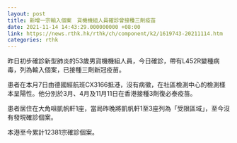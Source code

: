 ```yaml
---
layout: post
title: 新增一宗輸入個案　貨機機組人員確診曾接種三劑疫苗
date: 2021-11-14 14:43:29.000000000 +08:00
link: https://news.rthk.hk/rthk/ch/component/k2/1619743-20211114.htm
categories: rthk
---
```


昨日初步確診新型肺炎的53歲男貨機機組人員，今日確診，帶有L452R變種病毒，列為輸入個案，已接種三劑新冠疫苗。

患者在本月7日由德國經航班CX3166抵港，沒有病徵，在社區檢測中心的檢測樣本呈陽性。他分別於3月、4月及11月11日在香港接種3劑復必泰疫苗。

患者居住在大角咀凱帆軒1座，當局昨晚將凱帆軒1至3座列為「受限區域」，至今沒有發現確診個案。

本港至今累計12381宗確診個案。
